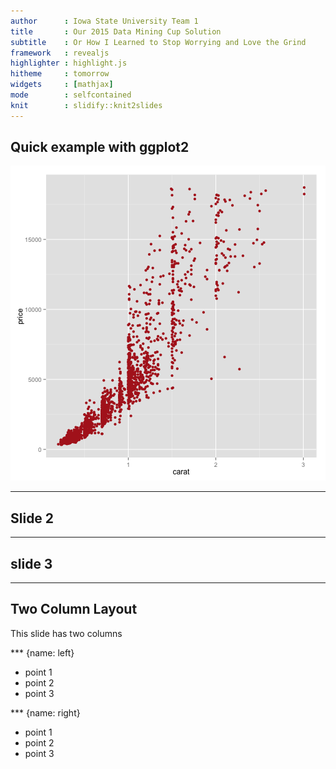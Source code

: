 ```yaml
---
author      : Iowa State University Team 1
title       : Our 2015 Data Mining Cup Solution
subtitle    : Or How I Learned to Stop Worrying and Love the Grind
framework   : revealjs
highlighter : highlight.js
hitheme     : tomorrow
widgets     : [mathjax]
mode        : selfcontained
knit        : slidify::knit2slides
---
```


## Quick example with ggplot2
![plot of chunk unnamed-chunk-1](assets/fig/unnamed-chunk-1-1.png) 

---

## Slide 2

---

## slide 3

---

## Two Column Layout   
This slide has two columns

*** {name: left}

- point 1
- point 2
- point 3

*** {name: right}

- point 1
- point 2
- point 3
